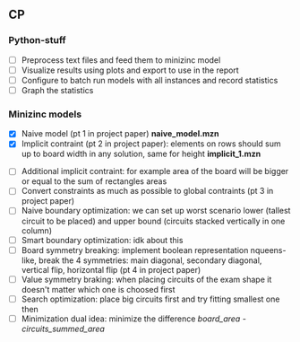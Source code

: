 ## CP

### Python-stuff
- [ ]  Preprocess text files and feed them to minizinc model
- [ ]  Visualize results using plots and export to use in the report
- [ ]  Configure to batch run models with all instances and record statistics
- [ ]  Graph the statistics

### Minizinc models
* [x] Naive model (pt 1 in project paper) **naive_model.mzn**
* [x] Implicit contraint (pt 2 in project paper): elements on rows should sum up to board width in any solution, same for height **implicit_1.mzn**
- [ ] Additional implicit contraint: for example area of the board will be bigger or equal to the sum of rectangles areas
- [ ] Convert constraints as much as possible to global contraints (pt 3 in project paper)
- [ ] Naive boundary optimization: we can set up worst scenario lower (tallest circuit to be placed) and upper bound (circuits stacked vertically in one column)
- [ ] Smart boundary optimization: idk about this
- [ ] Board symmetry breaking: implement boolean representation nqueens-like, break the 4 symmetries: main diagonal, secondary diagonal, vertical flip, horizontal flip (pt 4 in project paper)
- [ ] Value symmetry braking: when placing circuits of the exam shape it doesn't matter which one is choosed first
- [ ] Search optimization: place big circuits first and try fitting smallest one then
- [ ] Minimization dual idea: minimize the difference *board_area - circuits_summed_area*
